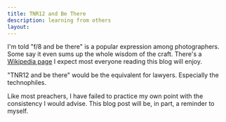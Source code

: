 ```yaml
---
title: TNR12 and Be There
description: learning from others
layout:
---
```


I'm told "f/8 and be there" is a popular expression among photographers.  Some say it even sums up the whole wisdom of the craft.  There's a [Wikipedia page](https://en.wikipedia.org/wiki/%C6%91/8_and_be_there) I expect most everyone reading this blog will enjoy.

"TNR12 and be there" would be the equivalent for lawyers.  Especially the technophiles.

Like most preachers, I have failed to practice my own point with the consistency I would advise.  This blog post will be, in part, a reminder to myself.
